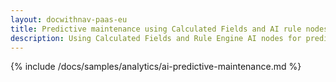 ```yaml
---
layout: docwithnav-paas-eu
title: Predictive maintenance using Calculated Fields and AI rule nodes.
description: Using Calculated Fields and Rule Engine AI nodes for predictive maintenance in ThingsBoard
---
```


{% include /docs/samples/analytics/ai-predictive-maintenance.md %}